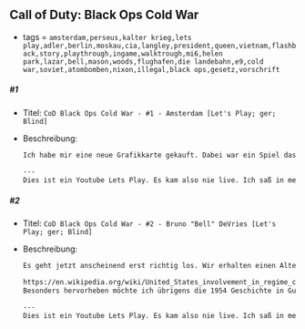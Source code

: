## Call of Duty: Black Ops Cold War

* tags = `amsterdam,perseus,kalter krieg,lets play,adler,berlin,moskau,cia,langley,president,queen,vietnam,flashback,story,playthrough,ingame,walktrough,mi6,helen park,lazar,bell,mason,woods,flughafen,die landebahn,e9,cold war,soviet,atombomben,nixon,illegal,black ops,gesetz,vorschrift`

##### #1

* Titel: `CoD Black Ops Cold War - #1 - Amsterdam [Let's Play; ger; Blind]`

* Beschreibung:

  ```markdown
  Ich habe mir eine neue Grafikkarte gekauft. Dabei war ein Spiel das ich unter normalen Umständen eher nicht für mich gekauft hätte. Es handelt sich um dieses hier, Call of Duty, Black Ops, Cold War. Der Titel ist echt sperrig möchte ich sagen. Fast schon unhandlich. Ich habe aktuell mindestens 20 Minuten damit zugebracht zu überlegen wie ich das am besten in meinem Ablagesystem abkürze. Wie dem aber auch sei, ich hab mal gehört das die Story von den Black Ops Spielen halbwegs gut sein soll, also probieren wir das einfach mal. Es kann schon nicht völlig schrecklich sein oder? Unsere Reise beginnt in Amsterdam, hier hoffen wir einen Drahtzieher hinter einem Ereignis auf der anderen Seite der Welt zu finden. Natürlich bestechen wir die lokale Polizei, weil so Niederländer, die können sich nichts leisten. In der Realität würde ich es übrigens eher für wahrscheinlicher halten das man einfach die Familie des Beamten bedroht hat. Das ist billiger und bis auf die moralische Bankrotterklärung auch schwerer nachzuweisen. Keine Spuren und so.
  
  ---
  Dies ist ein Youtube Lets Play. Es kam also nie live. Ich saß in meinem stillen Kämmerchen und habe das Spiel ganz ohne Chat aufgenommen. Wenn ich was übersehe ist das also allein meine Schuld. Ich habe trotzdem einen Twitch Kanal, guckt doch mal vorbei: https://www.twitch.tv/BurnoutDV
  ```

##### #2

* Titel: `CoD Black Ops Cold War - #2 - Bruno "Bell" DeVries [Let's Play; ger; Blind]`

* Beschreibung:

  ```markdown
  Es geht jetzt anscheinend erst richtig los. Wir erhalten einen Alterego, einen Charakter, ich habe ihn natürlich Bruno genannt. Wie auch sonst. Davor erhalten wir übrigens ein sehr theatralischen Vortrag darüber wie die Russen die freien Menschen der freien Welt bedrohen. Das ist bestimmt nicht in dem Sinne falsch, aber hier wird eine moralische Überlegenheit impliziert die einfach nicht existiert. An der Stelle verweise ich im Kontext einfach mal auf die laaaange Liste an Orten hin in dem die USA irgendwie in die Souveränität anderer Staaten eingegriffen hat, und dabei nicht grade selten aus egoistischen Gründen, einmal sogar weil die Bananen zu teuer waren. Ansonsten bin ich übrigens soweit sehr zufrieden damit wie die Geschichte erzählt hat. Es sieht alles ganz nett aus und die Stimmung stimmt auch. Schön.
  
  https://en.wikipedia.org/wiki/United_States_involvement_in_regime_change
  Besonders hervorheben möchte ich übrigens die 1954 Geschichte in Guatemala. Wir stürzen eine Regierung weil sie Arbeitsschutzgesetze einführen wollen. Das klingt doch direkt so als wäre man auf der guten Seite der Geschichte.
  
  ---
  Dies ist ein Youtube Lets Play. Es kam also nie live. Ich saß in meinem stillen Kämmerchen und habe das Spiel ganz ohne Chat aufgenommen. Wenn ich was übersehe ist das also allein meine Schuld. Ich habe trotzdem einen Twitch Kanal, guckt doch mal vorbei: https://www.twitch.tv/BurnoutDV
  ```